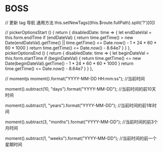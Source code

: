 # BOSS

// 更新 tag 导航 通用方法
  this.setNewTags((this.$route.fullPath).split('?')[0])

//
pickerOptionsStart () {
    return {
        disabledDate: time => {
            let endDateVal = this.form.endTime
            if (endDateVal) {
                return time.getTime() > new Date(endDateVal).getTime() || time.getTime() <= Date.now() - 1 * 24 * 60 * 60 * 1000
            }
            return time.getTime() <= Date.now() - 8.64e7
        }
    }
},
pickerOptionsEnd () {
    return {
        disabledDate: time => {
            let beginDateVal = this.form.startTime
            if (beginDateVal) {
                return time.getTime() <= new Date(beginDateVal).getTime() - 1 * 24 * 60 * 60 * 1000
            }
            return time.getTime() <= Date.now() - 8.64e7
        }
    }
},

// momentjs
moment().format("YYYY-MM-DD HH:mm:ss"); //当前时间

moment().subtract(10, "days").format("YYYY-MM-DD"); //当前时间的前10天时间

moment().subtract(1, "years").format("YYYY-MM-DD"); //当前时间的前1年时间

moment().subtract(3, "months").format("YYYY-MM-DD"); //当前时间的前3个月时间

moment().subtract(1, "weeks").format("YYYY-MM-DD"); //当前时间的前一个星期时间